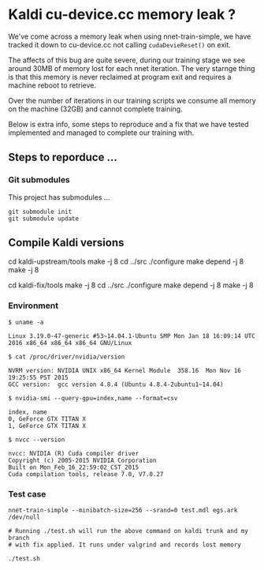 # Kaldi cu-device.cc memory leak ?

We've come across a memory leak when using nnet-train-simple, we have tracked it 
down to cu-device.cc not calling `cudaDevieReset()` on exit.

The affects of this bug are quite severe, during our training stage we see
around 30MB of memory lost for each nnet iteration. The very starnge thing is
that this memory is never reclaimed at program exit and requires a machine
reboot to retrieve.

Over the number of iterations in our training scripts we consume all memory on
the machine (32GB) and cannot complete training.

Below is extra info, some steps to reproduce and a fix that we have tested
implemented and managed to complete our training with.

## Steps to reporduce ...

### Git submodules

This project has submodules ...

    git submodule init
    git submodule update

## Compile Kaldi versions

   cd kaldi-upstream/tools
   make -j 8
   cd ../src
   ./configure
   make depend -j 8
   make -j 8

   cd kaldi-fix/tools
   make -j 8
   cd ../src
   ./configure
   make depend -j 8
   make -j 8

### Environment

    $ uname -a

    Linux 3.19.0-47-generic #53~14.04.1-Ubuntu SMP Mon Jan 18 16:09:14 UTC 2016 x86_64 x86_64 x86_64 GNU/Linux

    $ cat /proc/driver/nvidia/version

    NVRM version: NVIDIA UNIX x86_64 Kernel Module  358.16  Mon Nov 16 19:25:55 PST 2015
    GCC version:  gcc version 4.8.4 (Ubuntu 4.8.4-2ubuntu1~14.04)

    $ nvidia-smi --query-gpu=index,name --format=csv

    index, name
    0, GeForce GTX TITAN X
    1, GeForce GTX TITAN X

    $ nvcc --version

    nvcc: NVIDIA (R) Cuda compiler driver
    Copyright (c) 2005-2015 NVIDIA Corporation
    Built on Mon_Feb_16_22:59:02_CST_2015
    Cuda compilation tools, release 7.0, V7.0.27

### Test case

    nnet-train-simple --minibatch-size=256 --srand=0 test.mdl egs.ark /dev/null

    # Running ./test.sh will run the above command on kaldi trunk and my branch
    # with fix applied. It runs under valgrind and records lost memory

    ./test.sh

